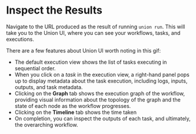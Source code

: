 # Inspect the Results

Navigate to the URL produced as the result of running `union run`. This will take you to the Union UI, where you can
see your workflows, tasks, and executions.

There are a few features about Union UI worth noting in this gif:

- The default execution view shows the list of tasks executing in sequential order.
- When you click on a *task* in the execution view, a right-hand panel pops up to display metadata about the task execution, including logs, inputs, outputs, and task metadata.
- Clicking on the **Graph** tab shows the execution graph of the workflow, providing visual information about the topology of the graph and the state of each node as the workflow progresses.
- Clicking on the **Timeline** tab shows the time taken
- On completion, you can inspect the outputs of each task, and ultimately, the overarching workflow.
